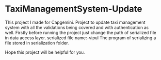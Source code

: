 # TaxiManagementSystem-Update
This project I made for Capgemini.
Project to update taxi management system with all the validations being covered and with authentication as well.
Firstly before running the project just change the path of serialized file in data access layer.
serialized file name:-vipul
The program of serializing a file stored in serialization folder.

Hope this project will be helpful for you.

